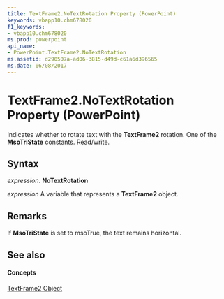 ```yaml
---
title: TextFrame2.NoTextRotation Property (PowerPoint)
keywords: vbapp10.chm678020
f1_keywords:
- vbapp10.chm678020
ms.prod: powerpoint
api_name:
- PowerPoint.TextFrame2.NoTextRotation
ms.assetid: d290507a-ad06-3815-d49d-c61a6d396565
ms.date: 06/08/2017
---
```



# TextFrame2.NoTextRotation Property (PowerPoint)

Indicates whether to rotate text with the **TextFrame2** rotation. One of the **MsoTriState** constants. Read/write.


## Syntax

 _expression_. **NoTextRotation**

 _expression_ A variable that represents a **TextFrame2** object.


## Remarks

If **MsoTriState** is set to msoTrue, the text remains horizontal.


## See also


#### Concepts


[TextFrame2 Object](textframe2-object-powerpoint.md)

